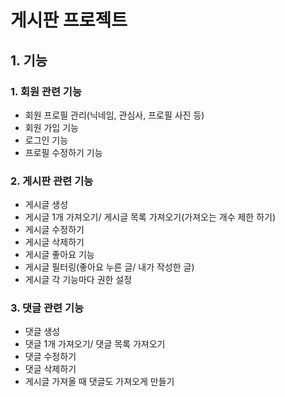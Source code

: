 # 게시판 프로젝트

## 1. 기능
### 1. 회원 관련 기능
- 회원 프로필 관리(닉네임, 관심사, 프로필 사진 등)
- 회원 가입 기능
- 로그인 기능
- 프로필 수정하기 기능

### 2. 게시판 관련 기능
- 게시글 생성
- 게시글 1개 가져오기/ 게시글 목록 가져오기(가져오는 개수 제한 하기)
- 게시글 수정하기
- 게시글 삭제하기
- 게시글 좋아요 기능
- 게시글 필터링(좋아요 누른 글/ 내가 작성한 글)
- 게시글 각 기능마다 권한 설정

### 3. 댓글 관련 기능
- 댓글 생성
- 댓글 1개 가져오기/ 댓글 목록 가져오기
- 댓글 수정하기
- 댓글 삭제하기
- 게시글 가져올 때 댓글도 가져오게 만들기


